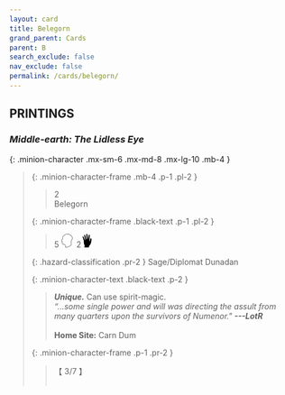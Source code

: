 ```yaml
---
layout: card
title: Belegorn
grand_parent: Cards
parent: B
search_exclude: false
nav_exclude: false
permalink: /cards/belegorn/
---
```


## PRINTINGS


### _Middle-earth: The Lidless Eye_

{: .minion-character .mx-sm-6 .mx-md-8 .mx-lg-10 .mb-4 }
> {: .minion-character-frame .mb-4 .p-1 .pl-2 }
> > <div class="hazard-mp">2</div>
> > <div class="card-name">Belegorn</div>
>
> {: .minion-character-frame .black-text .p-1 .pl-2 }
> > 5 ![](/assets/images/mind.svg)&ensp;2![](/assets/images/di.svg)
>
> {: .hazard-classification .pr-2 }
> Sage/Diplomat Dunadan
>
> {: .minion-character-text .black-text .p-2 }
> > _**Unique.**_ Can use spirit-magic. <br>_“...some single power and will was directing the assult from many quarters upon the survivors of Numenor."_ ***---&#65279;LotR***  <br><br>**Home Site:** Carn Dum  
>
> {: .minion-character-frame .p-1 .pr-2 }
> > <div class="card-shield">【 3/7 】</div>
> > <div class="card-corruption-white">&nbsp;</div>
